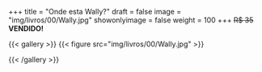 +++
title = "Onde esta Wally?"
draft = false
image = "img/livros/00/Wally.jpg"
showonlyimage = false
weight = 100
+++
<span class="sold">~~R$ 35~~</span> **VENDIDO!**

<!--more-->

{{< gallery >}}
{{< figure src="img/livros/00/Wally.jpg" >}}

{{< /gallery >}}

